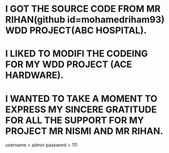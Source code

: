  # I GOT THE SOURCE CODE FROM MR RIHAN(github id=mohamedriham93) WDD PROJECT(ABC HOSPITAL).
 # I LIKED TO MODIFI THE CODEING FOR MY WDD PROJECT (ACE HARDWARE).
 # I WANTED TO TAKE A MOMENT TO EXPRESS MY SINCERE GRATITUDE FOR ALL THE SUPPORT FOR MY PROJECT MR NISMI AND MR RIHAN.  
 username = admin
 password = 111

